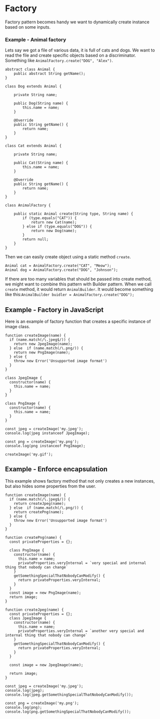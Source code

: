 # Factory

Factory pattern becomes handy we want to dynamically create instance based on some inputs.

### Example - Animal factory

Lets say we got a file of various data, it is full of cats and dogs. We want to read the file and create specific objects based on a discriminator. Something like `AnimalFactory.create("DOG", "Alex")`.

```
abstract class Animal {
    public abstract String getName();
}

class Dog extends Animal {

    private String name;

    public Dog(String name) {
        this.name = name;
    }

    @Override
    public String getName() {
        return name;
    }
}

class Cat extends Animal {

    private String name;

    public Cat(String name) {
        this.name = name;
    }

    @Override
    public String getName() {
        return name;
    }
}

class AnimalFactory {

    public static Animal create(String type, String name) {
        if (type.equals("CAT")) {
            return new Cat(name);
        } else if (type.equals("DOG")) {
            return new Dog(name);
        }
        return null;
    }
}
```

Then we can easily create object using a static method `create`.

```
Animal cat = AnimalFactory.create("CAT", "Meow");
Animal dog = AnimalFactory.create("DOG", "Johnson");
```

If there are too many variables that should be passed into create method, we might want to combine this pattern with Builder pattern. When we call `create` method, it would return `AnimalBuilder`. It would become something like this:`AnimalBuilder buidler = AnimalFactory.create("DOG");`

## Example - Factory in JavaScript

Here is an example of factory function that creates a specific instance of image class. 

```
function createImage(name) {
  if (name.match(/\.jpeg$/)) {
    return new JpegImage(name);
  } else  if (name.match(/\.png/)) {
    return new PngImage(name);
  } else {
    throw new Error('Unsupported image format')
  }
}

class JpegImage {
  constructor(name) {
    this.name = name;
  }
}

class PngImage {
  constructor(name) {
    this.name = name;
  }
}

const jpeg = createImage('my.jpeg');
console.log(jpeg instanceof JpegImage);

const png = createImage('my.png');
console.log(png instanceof PngImage);

createImage('my.gif');
```

## Example - Enforce encapsulation

This example shows factory method that not only creates a new instances, but also hides some properties from the user. 

    function createImage(name) {
      if (name.match(/\.jpeg$/)) {
        return createJpeg(name);
      } else  if (name.match(/\.png/)) {
        return createPng(name);
      } else {
        throw new Error('Unsupported image format')
      }
    }

    function createPng(name) {
      const privateProperties = {};

      class PngImage {
        constructor(name) {
          this.name = name;
          privateProperties.veryInternal = `very special and internal thing that nobody can change`
        }
        getSomethingSpecialThatNobodyCanModify() {
          return privateProperties.veryInternal;
        }
      }
      const image = new PngImage(name);
      return image;
    }

    function createJpeg(name) {
      const privateProperties = {};
      class JpegImage {
        constructor(name) {
          this.name = name;
          privateProperties.veryInternal = `another very special and internal thing that nobody can change`
        }
        getSomethingSpecialThatNobodyCanModify() {
          return privateProperties.veryInternal;
        }
      }

      const image = new JpegImage(name);

      return image;
    }

    const jpeg = createImage('my.jpeg');
    console.log(jpeg);
    console.log(jpeg.getSomethingSpecialThatNobodyCanModify());

    const png = createImage('my.png');
    console.log(png);
    console.log(png.getSomethingSpecialThatNobodyCanModify());



